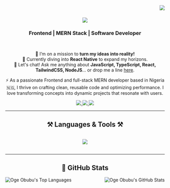 <img align="right" src="https://visitor-badge.laobi.icu/badge?page_id=ogeobubu" />

<h1 align="center">
    <img src="https://readme-typing-svg.herokuapp.com/?font=Poppins&size=35&center=true&vCenter=true&width=500&height=70&duration=4000&lines=Hello+There!+👋;+I'm+Oge+!;" />
</h1>

<h3 align="center">Frontend | MERN Stack | Software Developer</h3>

<br/>

<div align="center">
 
 🔭 I’m on a mission to **turn my ideas into reality!**  
 🌱 Currently diving into **React Native** to expand my horizons.  
 💬 Let's chat! Ask me anything about **JavaScript, TypeScript, React, TailwindCSS, NodeJS**... or drop me a line [here](mailto:ogeobubu@gmail.com).  

 ⚡ As a passionate Frontend and full-stack MERN developer based in Nigeria 🇳🇬, I thrive on crafting clean, reusable code and optimizing performance. I love transforming concepts into dynamic projects that resonate with users.

</div>
 
<div align="center"> 
  <a href="mailto:ogeobubu@gmail.com" target="_blank">
    <img src="https://img.shields.io/badge/Gmail-333333?style=for-the-badge&logo=gmail&logoColor=red" />
  </a>
  <a href="https://www.linkedin.com/in/oge-obubu" target="_blank">
    <img src="https://img.shields.io/badge/LinkedIn-0077B5?style=for-the-badge&logo=linkedin&logoColor=white" />
  </a>
  <a href="https://ogeobubu.netlify.app" target="_blank">
     <img src="https://img.shields.io/badge/Portfolio-FF5722?style=for-the-badge&logo=todoist&logoColor=white" />
  </a>
</div>

<hr/>

<h2 align="center">⚒️ Languages & Tools ⚒️</h2>
<br/>
<div align="center">
    <img src="https://skillicons.dev/icons?i=html,css,tailwind,bootstrap,javascript,typescript,react,nodejs,express,firebase,mongodb" width={100} />
</div>

<br/>
<hr/>

<div align="center">
  <h2>🌟 GitHub Stats</h2>
  <img align="left" src="https://github-readme-stats.vercel.app/api/top-langs/?username=ogeobubu&layout=donut" alt="Oge Obubu's Top Languages">
  <img align="right" src="https://github-readme-stats.vercel.app/api?username=ogeobubu&show_icons=true&theme=radical" alt="Oge Obubu's GitHub Stats">
</div>
